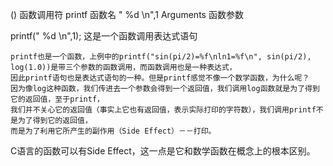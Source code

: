 ()  函数调用符
printf 函数名
" %d \n",1 Arguments 函数参数

printf(" %d \n",1);  这是一个函数调用表达式语句

    printf也是一个函数，上例中的printf("sin(pi/2)=%f\nln1=%f\n", sin(pi/2), log(1.0))是带三个参数的函数调用，而函数调用也是一种表达式，
    因此printf语句也是表达式语句的一种。但是printf感觉不像一个数学函数，为什么呢？
    因为像log这种函数，我们传进去一个参数会得到一个返回值，我们调用log函数就是为了得到它的返回值，至于printf，
    我们并不关心它的返回值（事实上它也有返回值，表示实际打印的字符数），我们调用printf不是为了得到它的返回值，
    而是为了利用它所产生的副作用（Side Effect）－－打印。

C语言的函数可以有Side Effect，这一点是它和数学函数在概念上的根本区别。


